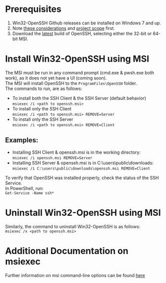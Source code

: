 # Prerequisites
1. Win32-OpenSSH Github releases can be installed on Windows 7 and up.
1. Note [these considerations](https://github.com/PowerShell/Win32-OpenSSH/wiki/Various-Considerations) and [project scope](https://github.com/PowerShell/Win32-OpenSSH/wiki/Project-Scope) first.
1. Download the [latest](https://github.com/PowerShell/Win32-OpenSSH/releases/latest) build of OpenSSH, selecting either the 32-bit or 64-bit MSI.

# Install Win32-OpenSSH using MSI
The MSI must be run in any command prompt (cmd.exe & pwsh.exe both work), as it does not yet have a UI (coming soon).  
The MSI will install OpenSSH to the `ProgramFiles\OpenSSH` folder.  
The commands to run, are as follows:
* To install both the SSH Client & the SSH Server (default behavior)  
`msiexec /i <path to openssh.msi>`
* To install only the SSH Client  
`msiexec /i <path to openssh.msi> REMOVE=Server`
* To install only the SSH Server  
`msiexec /i <path to openssh.msi> REMOVE=Client`

## Examples:
* Installing SSH Client & openssh.msi is in the working directory:  
`msiexec /i openssh.msi REMOVE=Server`
* Installing SSH Server & openssh.msi is in C:\users\public\downloads\:  
`msiexec /i C:\users\public\downloads\openssh.msi REMOVE=Client`

To verify that OpenSSH was installed properly, check the status of the SSH Service.  
In PowerShell, run:   
`Get-Service -Name ssh*`

# Uninstall Win32-OpenSSH using MSI
Similarly, the command to uninstall Win32-OpenSSH is as follows:  
``msiexec /x <path to openssh.msi>``

# Additional Documentation on msiexec
Further information on msi command-line options can be found [here](https://docs.microsoft.com/en-us/windows/win32/msi/command-line-options)
